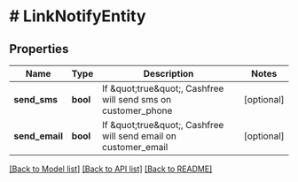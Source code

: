 # # LinkNotifyEntity

## Properties

Name | Type | Description | Notes
------------ | ------------- | ------------- | -------------
**send_sms** | **bool** | If \&quot;true\&quot;, Cashfree will send sms on customer_phone | [optional]
**send_email** | **bool** | If \&quot;true\&quot;, Cashfree will send email on customer_email | [optional]

[[Back to Model list]](../../README.md#models) [[Back to API list]](../../README.md#endpoints) [[Back to README]](../../README.md)
